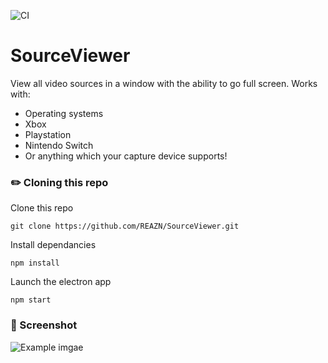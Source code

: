 ![CI](https://github.com/reazn/sourceviewer/actions/workflows/build.yml/badge.svg)
# SourceViewer
View all video sources in a window with the ability to go full screen.
Works with:
- Operating systems
- Xbox
- Playstation
- Nintendo Switch
- Or anything which your capture device supports!

### ✏️ Cloning this repo
Clone this repo
```
git clone https://github.com/REAZN/SourceViewer.git
```

Install dependancies
```
npm install
```

Launch the electron app
```
npm start
```

### 📸 Screenshot
![Example imgae](https://reazn.is-very.pro/j/yZXoS)
